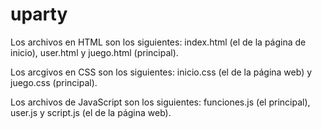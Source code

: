 # uparty
Los archivos en HTML son los siguientes: index.html (el de la página de inicio), user.html y juego.html (principal).

Los arcgivos en CSS son los siguientes: inicio.css (el de la página web) y juego.css (principal).

Los archivos de JavaScript son los siguientes: funciones.js (el principal), user.js y script.js (el de la página web).
